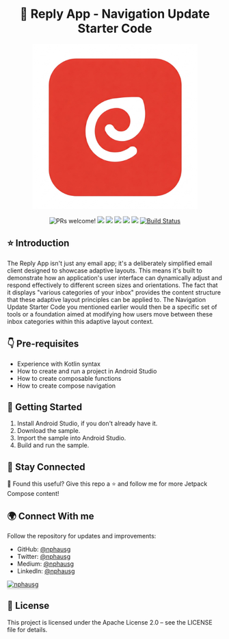 <h1 align="center">
📌 Reply App - Navigation Update Starter Code
</h1>
<p align="center">
<a href="https://revolut.me/nphausg" target="_blank"><img src="docs/logo/logo.png" alt="nphausg" style="width: 386px !important;" ></a>
</p>
<p align="center">
<div align="center">
    <img src="https://img.shields.io/badge/PRs-welcome-brightgreen.svg" alt="PRs welcome!" />
    <img src="https://img.shields.io/badge/kotlin-v2.1.0-blue.svg">
    <img src="https://img.shields.io/badge/gradle-8.8.2-blueviolet.svg">
    <img src="https://img.shields.io/badge/API-21%2B-blue.svg?style=flat">
    <img src="https://img.shields.io/badge/License-Apache%202.0-success.svg">
    <img src="https://circleci.com/gh/twilio-labs/plugin-rtc.svg?style=svg">
    <a href="https://github.com/nphausg/compose.draggable-unlocker/actions/workflows/deploy.yml">
        <img alt="Build Status" src="https://github.com/nphausg/compose.draggable-unlocker/actions/workflows/deploy.yml/badge.svg"/>
    </a>
</div>

## ⭐ Introduction

The Reply App isn't just any email app; it's a deliberately simplified email client designed to showcase adaptive layouts. This means it's built to demonstrate how an application's user interface can dynamically adjust and respond effectively to different screen sizes and orientations. The fact that it displays "various categories of your inbox" provides the content structure that these adaptive layout principles can be applied to. The Navigation Update Starter Code you mentioned earlier would then be a specific set of tools or a foundation aimed at modifying how users move between these inbox categories within this adaptive layout context.

## 👇 Pre-requisites

* Experience with Kotlin syntax
* How to create and run a project in Android Studio
* How to create composable functions
* How to create compose navigation

## 🎉 Getting Started

1. Install Android Studio, if you don't already have it.
2. Download the sample.
3. Import the sample into Android Studio.
4. Build and run the sample.

## 📢 Stay Connected

💬 Found this useful? Give this repo a ⭐ and follow me for more Jetpack Compose content!

## 🌍 Connect With me

Follow the repository for updates and improvements:
- GitHub: [@nphausg](https://github.com/nphausg)
- Twitter: [@nphausg](https://x.com/nphausg)
- Medium: [@nphausg](https://medium.com/@nphausg)
- LinkedIn: [@nphausg](https://www.linkedin.com/in/nphausg)


<a href="https://revolut.me/nphausg" target="_blank"><img src="https://www.buymeacoffee.com/assets/img/custom_images/orange_img.png" alt="nphausg" style="height: 41px !important;width: 174px !important;box-shadow: 0px 3px 2px 0px rgba(190, 190, 190, 0.5) !important;-webkit-box-shadow: 0px 3px 2px 0px rgba(190, 190, 190, 0.5) !important;"></a>

## 📜 License
This project is licensed under the Apache License 2.0 – see the LICENSE file for details.